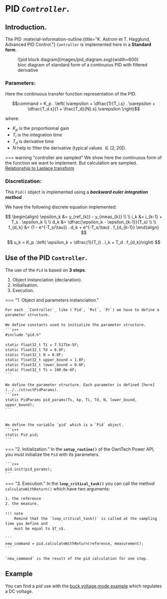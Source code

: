# PID _`Controller`_.
## Introduction.
The PID :material-information-outline:{title="K. Astrom et T. Hagglund, Advanced PID Control."}
 `Controller` is implemented here in a **Standard form**.

<figure markdown="span">
![pid block diagram](images/pid_diagram.svg){width=600}
<figcaption>bloc diagram of standard form of a continuous PID with filtered derivative</figcaption>
</figure>


### Parameters:
Here the continuous transfer function representation of the PID.

$$command = K_p . \left( \varepsilon + \dfrac{1}{T_i.s} .  \varepsilon + \dfrac{T_d.s}{1 + \frac{T_d}{N}.s}.\varepsilon \right)$$

where:

* $K_p$ is the proportionnal gain
* $T_i$ is the integration time
* $T_d$ is derivative time
* $N$ help to filter the derivative (typical values $\in [2, 20]$).



=== warning "controller are sampled"
    We show here the continuous form of the function we want to implement.
    But calculation are sampled.
    [Relationship to Laplace transform](https://en.wikipedia.org/wiki/Z-transform#Relationship_to_Laplace_transform)

### Discretization:
This `Pid()` object is implemented using a **_backward euler integration method_**.

We have the following discrete equation implemented:

$$ 
\begin{align}
\epsilon_k &=  y_{ref_{k}} - y_{meas_{k}} \\ \\ 
i_k &= i_{k-1}  + T_s . \epsilon_k \\ \\
d_k &= \dfrac{\epsilon_k - \epsilon_{k-1}}{T_s} \\ \\
f_{d_k} &= (1 - e^{-T_s/\tau}) . d_k  + e^{-T_s/\tau} . f_{d_{k-1}}
\end{align}
$$

$$ u_k = K_p .\left( \epsilon_k +  \dfrac{1}{T_i} . i_k + T_d . f_{d_k}\right) $$

## Use of the PID `Controller`.
The use of the `Pid` is based on **3 steps**.

1. Object instanciation (declaration).
2. Initialisation.
3. Execution.

=== "1. Object and parameters instanciation."

    For each _`Controller`_ like (`Pid`, `Rst`, `Pr`) we have to define a parameter structure.

    We define constants used to initialize the parameter structure.
    ```c++
    #include "pid.h"

    static float32_t Ti = 7.5175e-5F;
    static float32_t Td = 0.0F;
    static float32_t N = 0.0F;
    static float32_t upper_bound = 1.0F;
    static float32_t lower_bound = 0.0F;
    static float32_t Ts = 100.0e-6F;
    ```

    We define the parameter structure. Each parameter is defined [here](../../structPidParams).
    ```c++
    static PidParams pid_params(Ts, kp, Ti, Td, N, lower_bound, upper_bound);
    ```


    We define the variable `pid` which is a `Pid` object.
    ```c++
    static Pid pid;
    ```

=== "2. Initialization."
    In the **`setup_routine()`** of the OwnTech Power API,
    you must initialize the `Pid` with its parameters.

    ```c++
    pid.init(pid_params);
    ```

=== "3. Execution."
    In the **`loop_critical_task()`** you can call the method `calculateWithReturn()`
    which have two arguments: 

    1. the reference
    2. the measure.

    !!! note
        Remind that the `loop_critical_task()` is called at the sampling time you define and
        must be equal to $T_s$.

    ```
    new_command = pid.calculateWithReturn(reference, measurement);
    ```

    `new_command` is the result of the pid calculation for one step.

## Example
You can find a _pid_ use with the [buck voltage mode example](../../../examples/TWIST/DC_AC/grid_following) which
regulates a DC voltage.

